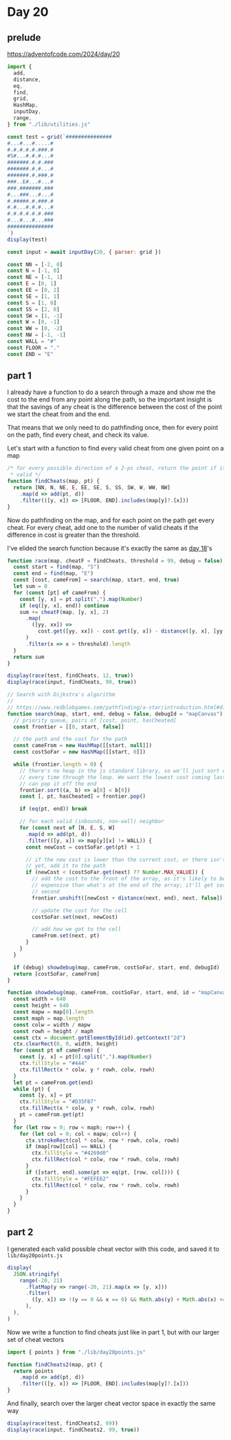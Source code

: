 # Day 20

## prelude

https://adventofcode.com/2024/day/20

```js echo
import {
  add,
  distance,
  eq,
  find,
  grid,
  HashMap,
  inputDay,
  range,
} from "./lib/utilities.js"
```

```js echo
const test = grid(`###############
#...#...#.....#
#.#.#.#.#.###.#
#S#...#.#.#...#
#######.#.#.###
#######.#.#...#
#######.#.###.#
###..E#...#...#
###.#######.###
#...###...#...#
#.#####.#.###.#
#.#...#.#.#...#
#.#.#.#.#.#.###
#...#...#...###
###############
`)
display(test)

const input = await inputDay(20, { parser: grid })

const NN = [-2, 0]
const N = [-1, 0]
const NE = [-1, 1]
const E = [0, 1]
const EE = [0, 2]
const SE = [1, 1]
const S = [1, 0]
const SS = [2, 0]
const SW = [1, -1]
const W = [0, -1]
const WW = [0, -2]
const NW = [-1, -1]
const WALL = "#"
const FLOOR = "."
const END = "E"
```

## part 1

I already have a function to do a search through a maze and show me the cost to the end from any point along the path, so the important insight is that the savings of any cheat is the difference between the cost of the point we start the cheat from and the end.

That means that we only need to do pathfinding once, then for every point on the path, find every cheat, and check its value.

Let's start with a function to find every valid cheat from one given point on a map

```js echo
/* for every possible direction of a 2-ps cheat, return the point if it is
 * valid */
function findCheats(map, pt) {
  return [NN, N, NE, E, EE, SE, S, SS, SW, W, WW, NW]
    .map(d => add(pt, d))
    .filter(([y, x]) => [FLOOR, END].includes(map[y]?.[x]))
}
```

Now do pathfinding on the map, and for each point on the path get every cheat. For every cheat, add one to the number of valid cheats if the difference in cost is greater than the threshold.

I've elided the search function because it's exactly the same as [day 18](./18)'s

```js echo
function race(map, cheatF = findCheats, threshold = 99, debug = false) {
  const start = find(map, "S")
  const end = find(map, "E")
  const [cost, cameFrom] = search(map, start, end, true)
  let sum = 0
  for (const [pt] of cameFrom) {
    const [y, x] = pt.split(",").map(Number)
    if (eq([y, x], end)) continue
    sum += cheatF(map, [y, x], 2)
      .map(
        ([yy, xx]) =>
          cost.get([yy, xx]) - cost.get([y, x]) - distance([y, x], [yy, xx]),
      )
      .filter(x => x > threshold).length
  }
  return sum
}

display(race(test, findCheats, 12, true))
display(race(input, findCheats, 99, true))
```

```js
// Search with Dijkstra's algorithm
//
// https://www.redblobgames.com/pathfinding/a-star/introduction.html#dijkstra
function search(map, start, end, debug = false, debugId = "mapCanvas") {
  // priority queue, pairs of [cost, point, hasCheated]
  const frontier = [[0, start, false]]

  // the path and the cost for the path
  const cameFrom = new HashMap([[start, null]])
  const costSoFar = new HashMap([[start, 0]])

  while (frontier.length > 0) {
    // there's no heap in the js standard library, so we'll just sort our list
    // every time through the loop. We want the lowest cost coming last so we
    // can pop it off the end
    frontier.sort((a, b) => a[0] < b[0])
    const [, pt, hasCheated] = frontier.pop()

    if (eq(pt, end)) break

    // for each valid (inbounds, non-wall) neighbor
    for (const next of [N, E, S, W]
      .map(d => add(pt, d))
      .filter(([y, x]) => map[y][x] != WALL)) {
      const newCost = costSoFar.get(pt) + 1

      // if the new cost is lower than the current cost, or there isn't a cost
      // yet, add it to the path
      if (newCost < (costSoFar.get(next) ?? Number.MAX_VALUE)) {
        // add the cost to the front of the array, as it's likely to be more
        // expensive than what's at the end of the array; it'll get sorted in a
        // second
        frontier.unshift([newCost + distance(next, end), next, false])

        // update the cost for the cell
        costSoFar.set(next, newCost)

        // add how we got to the cell
        cameFrom.set(next, pt)
      }
    }
  }

  if (debug) showdebug(map, cameFrom, costSoFar, start, end, debugId)
  return [costSoFar, cameFrom]
}
```

<canvas id="mapCanvas" width="640" height="640" style="max-width: 100%; height: 640px;"></canvas>

```js
function showdebug(map, cameFrom, costSoFar, start, end, id = "mapCanvas") {
  const width = 640
  const height = 640
  const mapw = map[0].length
  const maph = map.length
  const colw = width / mapw
  const rowh = height / maph
  const ctx = document.getElementById(id).getContext("2d")
  ctx.clearRect(0, 0, width, height)
  for (const pt of cameFrom) {
    const [y, x] = pt[0].split(",").map(Number)
    ctx.fillStyle = "#444"
    ctx.fillRect(x * colw, y * rowh, colw, rowh)
  }
  let pt = cameFrom.get(end)
  while (pt) {
    const [y, x] = pt
    ctx.fillStyle = "#D35FB7"
    ctx.fillRect(x * colw, y * rowh, colw, rowh)
    pt = cameFrom.get(pt)
  }
  for (let row = 0; row < maph; row++) {
    for (let col = 0; col < mapw; col++) {
      ctx.strokeRect(col * colw, row * rowh, colw, rowh)
      if (map[row][col] == WALL) {
        ctx.fillStyle = "#4269d0"
        ctx.fillRect(col * colw, row * rowh, colw, rowh)
      }
      if ([start, end].some(pt => eq(pt, [row, col]))) {
        ctx.fillStyle = "#FEFE62"
        ctx.fillRect(col * colw, row * rowh, colw, rowh)
      }
    }
  }
}
```

## part 2

I generated each valid possible cheat vector with this code, and saved it to `lib/day20points.js`

```js echo
display(
  JSON.stringify(
    range(-20, 21)
      .flatMap(y => range(-20, 21).map(x => [y, x]))
      .filter(
        ([y, x]) => !(y == 0 && x == 0) && Math.abs(y) + Math.abs(x) <= 20,
      ),
  ),
)
```

Now we write a function to find cheats just like in part 1, but with our larger set of cheat vectors

```js echo
import { points } from "./lib/day20points.js"

function findCheats2(map, pt) {
  return points
    .map(d => add(pt, d))
    .filter(([y, x]) => [FLOOR, END].includes(map[y]?.[x]))
}
```

And finally, search over the larger cheat vector space in exactly the same way

```js echo
display(race(test, findCheats2, 69))
display(race(input, findCheats2, 99, true))
```
